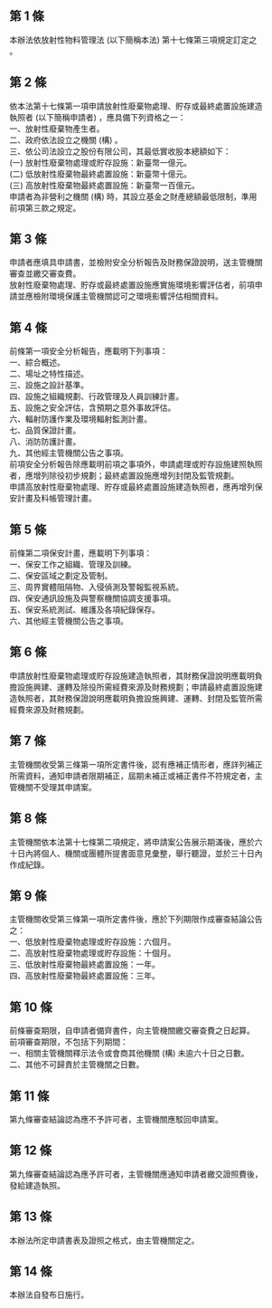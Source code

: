 第 1 條
-------
本辦法依放射性物料管理法 (以下簡稱本法) 第十七條第三項規定訂定之  
。

第 2 條
-------
依本法第十七條第一項申請放射性廢棄物處理、貯存或最終處置設施建造  
執照者 (以下簡稱申請者) ，應具備下列資格之一：  
一、放射性廢棄物產生者。  
二、政府依法設立之機關 (構) 。  
三、依公司法設立之股份有限公司，其最低實收股本總額如下：  
 (一) 放射性廢棄物處理或貯存設施：新臺幣一億元。  
 (二) 低放射性廢棄物最終處置設施：新臺幣十億元。  
 (三) 高放射性廢棄物最終處置設施：新臺幣一百億元。  
申請者為非營利之機關 (構) 時，其設立基金之財產總額最低限制，準用  
前項第三款之規定。

第 3 條
-------
申請者應填具申請書，並檢附安全分析報告及財務保證說明，送主管機關  
審查並繳交審查費。  
放射性廢棄物處理、貯存或最終處置設施應實施環境影響評估者，前項申  
請並應檢附環境保護主管機關認可之環境影響評估相關資料。

第 4 條
-------
前條第一項安全分析報告，應載明下列事項：  
一、綜合概述。  
二、場址之特性描述。  
三、設施之設計基準。  
四、設施之組織規劃、行政管理及人員訓練計畫。  
五、設施之安全評估，含預期之意外事故評估。  
六、輻射防護作業及環境輻射監測計畫。  
七、品質保證計畫。  
八、消防防護計畫。  
九、其他經主管機關公告之事項。  
前項安全分析報告除應載明前項之事項外，申請處理或貯存設施建照執照  
者，應增列除役初步規劃；最終處置設施應增列封閉及監管規劃。  
申請高放射性廢棄物處理、貯存或最終處置設施建造執照者，應再增列保  
安計畫及料帳管理計畫。

第 5 條
-------
前條第二項保安計畫，應載明下列事項：  
一、保安工作之組織、管理及訓練。  
二、保安區域之劃定及管制。  
三、周界實體阻隔物、入侵偵測及警報監視系統。  
四、保安通訊設施及與警察機關協調支援事項。  
五、保安系統測試、維護及各項紀錄保存。  
六、其他經主管機關公告之事項。

第 6 條
-------
申請放射性廢棄物處理或貯存設施建造執照者，其財務保證說明應載明負  
擔設施興建、運轉及除役所需經費來源及財務規劃；申請最終處置設施建  
造執照者，其財務保證說明應載明負擔設施興建、運轉、封閉及監管所需  
經費來源及財務規劃。

第 7 條
-------
主管機關收受第三條第一項所定書件後，認有應補正情形者，應詳列補正  
所需資料，通知申請者限期補正，屆期未補正或補正書件不符規定者，主  
管機關不受理其申請案。

第 8 條
-------
主管機關依本法第十七條第二項規定，將申請案公告展示期滿後，應於六  
十日內將個人、機關或團體所提書面意見彙整，舉行聽證，並於三十日內  
作成紀錄。

第 9 條
-------
主管機關收受第三條第一項所定書件後，應於下列期限作成審查結論公告  
之：  
一、低放射性廢棄物處理或貯存設施：六個月。  
二、高放射性廢棄物處理或貯存設施：十個月。  
三、低放射性廢棄物最終處置設施：一年。  
四、高放射性廢棄物最終處置設施：三年。

第 10 條
--------
前條審查期限，自申請者備齊書件，向主管機關繳交審查費之日起算。  
前項審查期限，不包括下列期間：  
一、相關主管機關釋示法令或會商其他機關 (構) 未逾六十日之日數。  
二、其他不可歸責於主管機關之日數。

第 11 條
--------
第九條審查結論認為應不予許可者，主管機關應駁回申請案。

第 12 條
--------
第九條審查結論認為應予許可者，主管機關應通知申請者繳交證照費後，  
發給建造執照。

第 13 條
--------
本辦法所定申請書表及證照之格式，由主管機關定之。

第 14 條
--------
本辦法自發布日施行。

